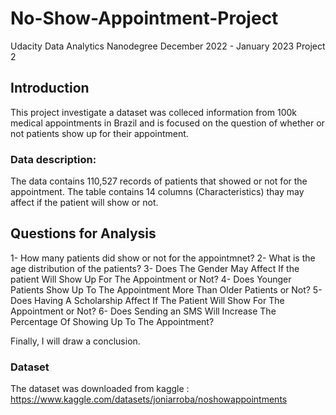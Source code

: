 # No-Show-Appointment-Project
Udacity Data Analytics Nanodegree December 2022 - January 2023 Project 2

## Introduction
This project investigate a dataset was colleced information from 100k medical appointments in Brazil and is focused on the question of whether or not patients show up for their appointment. 

### Data description:
The data contains 110,527 records of patients that showed or not for the appointment. The table contains 14 columns (Characteristics) thay may affect if the patient will show or not.



## Questions for Analysis
1- How many patients did show or not for the appointmnet?
2- What is the age distribution of the patients?
3- Does The Gender May Affect If the patient Will Show Up For The Appointment or Not?
4- Does Younger Patients Show Up To The Appointment More Than Older Patients or Not?
5- Does Having A Scholarship Affect If The Patient Will Show For The Appointment or Not?
6- Does Sending an SMS Will Increase The Percentage Of Showing Up To The Appointment?

Finally, I will draw a conclusion.

### Dataset
The dataset was downloaded from kaggle : https://www.kaggle.com/datasets/joniarroba/noshowappointments 
